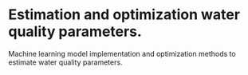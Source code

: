 # Estimation and optimization water quality parameters.
Machine learning model implementation and optimization methods to estimate water quality parameters.

